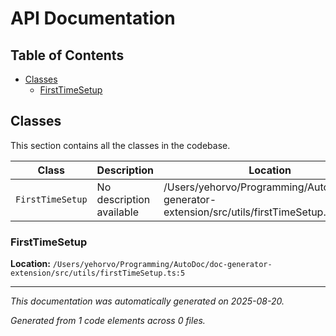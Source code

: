 # API Documentation

## Table of Contents

- [Classes](#classes)
  - [FirstTimeSetup](#firsttimesetup)

## Classes

This section contains all the classes in the codebase.

| Class | Description | Location |
|-------|-------------|----------|
| `FirstTimeSetup` | No description available | /Users/yehorvo/Programming/AutoDoc/doc-generator-extension/src/utils/firstTimeSetup.ts:5 |

### FirstTimeSetup

**Location:** `/Users/yehorvo/Programming/AutoDoc/doc-generator-extension/src/utils/firstTimeSetup.ts:5`


---

*This documentation was automatically generated on 2025-08-20.*

*Generated from 1 code elements across 0 files.*
